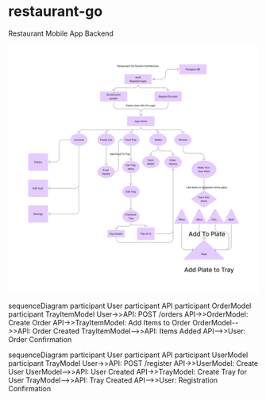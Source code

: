 # restaurant-go

Restaurant Mobile App Backend

![flow](static/assets/images/Restaurant-Go.png)




sequenceDiagram
    participant User
    participant API
    participant OrderModel
    participant TrayItemModel
    User->>API: POST /orders
    API->>OrderModel: Create Order
    API->>TrayItemModel: Add Items to Order
    OrderModel-->>API: Order Created
    TrayItemModel-->>API: Items Added
    API-->>User: Order Confirmation



sequenceDiagram
    participant User
    participant API
    participant UserModel
    participant TrayModel
    User->>API: POST /register
    API->>UserModel: Create User
    UserModel-->>API: User Created
    API->>TrayModel: Create Tray for User
    TrayModel-->>API: Tray Created
    API-->>User: Registration Confirmation
